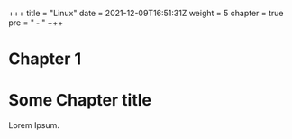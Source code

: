 +++
title = "Linux"
date = 2021-12-09T16:51:31Z
weight = 5
chapter = true
pre = "<b> - </b>"
+++

# Chapter 1

# Some Chapter title

Lorem Ipsum.